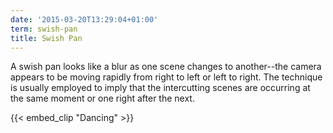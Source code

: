 ```yaml
---
date: '2015-03-20T13:29:04+01:00'
term: swish-pan
title: Swish Pan
---
```


A swish pan looks like a blur as one scene changes to another--the
camera appears to be moving rapidly from right to left or left to
right. <!--more-->The technique is usually employed to imply that the
intercutting scenes are occurring at the same moment or one right
after the next.

{{< embed_clip "Dancing" >}}